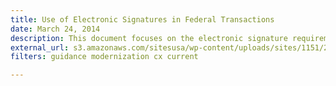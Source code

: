 ```yaml
---
title: Use of Electronic Signatures in Federal Transactions
date: March 24, 2014
description: This document focuses on the electronic signature requirements of the Government Paperwork Elimination Act of 1998 (GPEA), the Electronic Records and Signatures in Global and National Commerce Act (E-SIGN), and the Uniform Electronic Transactions Act (UETA), and is designed to assist federal organization officials in complying with the signing requirements of these statutes applicable to electronic transactions.
external_url: s3.amazonaws.com/sitesusa/wp-content/uploads/sites/1151/2016/10/Use_of_ESignatures_in_Federal_Agency_Transactions_v1-0_20130125.pdf
filters: guidance modernization cx current

---
```

